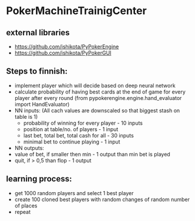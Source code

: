 # PokerMachineTrainigCenter

## external libraries
- https://github.com/ishikota/PyPokerEngine
- https://github.com/ishikota/PyPokerGUI

## Steps to finnish:
- implement player which will decide based on deep neural network
- calculate probability of having best cards at the end of game for every player after every      round (from pypokerengine.engine.hand_evaluator import HandEvaluator)
- NN inputs: (All cach values are downscaled so that biggest stash on table is 1)
  - probability of winning for every player - 10 inputs
  - position at table/no. of players        - 1  input
  - last bet, total bet, total cash for all - 30 inputs
  - minimal bet to continue playing         - 1  input
 - NN outputs:
  - value of bet, if smaller then min       - 1 output
    than min bet is played
  - quit, if > 0,5 than flop                - 1 output
  
 ## learning process:
 - get 1000 random players and select 1 best player
 - create 100 cloned best players with random changes of random number of places
 - repeat
 
